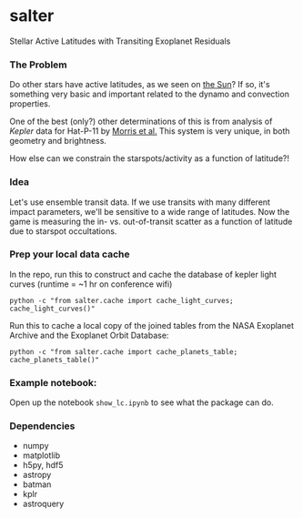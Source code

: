 # salter
Stellar Active Latitudes with Transiting Exoplanet Residuals

### The Problem
Do other stars have active latitudes, as we seen on [the Sun](https://en.wikipedia.org/wiki/Spörer%27s_law)? If so, it's something very basic and important related to the dynamo and convection properties.

One of the best (only?) other determinations of this is from analysis of *Kepler* data for Hat-P-11 by [Morris et al.](https://arxiv.org/abs/1708.02583) This system is very unique, in both geometry and brightness.

How else can we constrain the starspots/activity as a function of latitude?!

### Idea
Let's use ensemble transit data. If we use transits with many different impact parameters, we'll be sensitive to a wide range of latitudes. Now the game is measuring the in- vs. out-of-transit scatter as a function of latitude due to starspot occultations.

### Prep your local data cache
In the repo, run this to construct and cache the database of kepler light curves (runtime = ~1 hr on conference wifi)
```
python -c "from salter.cache import cache_light_curves; cache_light_curves()"
```
Run this to cache a local copy of the joined tables from the NASA Exoplanet Archive and the Exoplanet Orbit Database:
```
python -c "from salter.cache import cache_planets_table; cache_planets_table()"
```

### Example notebook: 

Open up the notebook `show_lc.ipynb` to see what the package can do.

### Dependencies

* numpy 
* matplotlib
* h5py, hdf5
* astropy
* batman
* kplr
* astroquery
